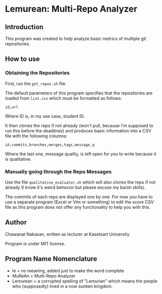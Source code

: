 # Lemurean: Multi-Repo Analyzer

## Introduction

This program was created to help analyze basic metrics of multiple git
repositories.

## How to use

### Obtaining the Repositories

First, run the `get_repos.sh` file.

The default parameters of this program specifies that the repositories are
loaded from `list.csv` which must be formatted as follows:

`id,url`

Where ID is, in my use case, student ID.

It then clones the repo if not already (won't pull, because I'm supposed to run
this before the deadlines) and produces basic information into a CSV file with
the following columns:

`id,commits,branches,merges,tags,message_q`

Where the last one, message quality, is left open for you to write because it
is qualitative.

### Manually going through the Repo Messages

Use the file `qualitative_evaluator.sh` which will also clones the repo if not
already (I know it's weird behavior but please excuse my ba/sh skills).

The commits of each repo are displayed one by one. For now you have to use
a separate program (Excel or Vim or something) to edit the score CSV file as
this program does not offer any functionality to help you with this.

## Author

Chawanat Nakasan, written as lecturer at Kasetsart University

Program is under MIT license.

## Program Name Nomenclature

* le = no meaning, added just to make the word complete
* MuReAn = Multi-Repo Analyzer
* Lemurean = a corrupted spelling of "Lemurian" which means the people who
  (supposedly) lived in a now sunken kingdom.
